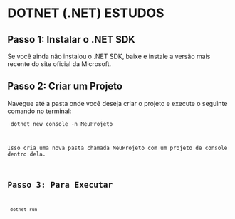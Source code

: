 # DOTNET (.NET) ESTUDOS

## Passo 1: Instalar o .NET SDK
Se você ainda não instalou o .NET SDK, baixe e instale a versão mais recente do site oficial da Microsoft.

## Passo 2: Criar um Projeto
Navegue até a pasta onde você deseja criar o projeto e execute o seguinte comando no terminal:

<code> dotnet new console -n MeuProjeto

Isso cria uma nova pasta chamada MeuProjeto com um projeto de console dentro dela.

## Passo 3: Para Executar
<code> dotnet run
